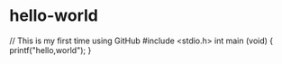 # hello-world
// This is my first time using GitHub
#include <stdio.h>
int main (void)
{
printf("hello,world");
}
